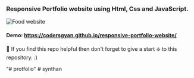 ### Responsive Portfolio website using Html, Css and JavaScript.

![Food website](https://github.com/codersgyan/responsive-portfolio-website/blob/master/82380648_159883675567106_2350191587381739520_n.jpg?raw=true)


#### Demo: https://codersgyan.github.io/responsive-portfolio-website/


🙏 If you find this repo helpful then don't forget to give a start ❇️  to this repository. :)

"# protfolio" 
#   s y n t h a n  
 